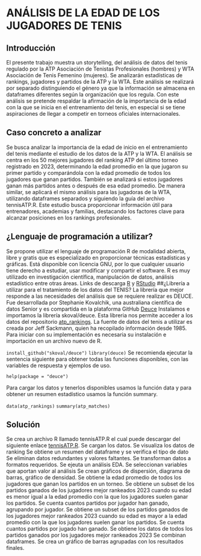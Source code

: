 # ANÁLISIS DE LA EDAD DE LOS JUGADORES DE TENIS
## Introducción
El presente trabajo muestra un storytelling, del análisis de datos del tenis regulado por la ATP Asociación de Tenistas Profesionales (hombres) y WTA Asociación de Tenis Femenino (mujeres). 
Se analizarán estadísticas de rankings, jugadores y partidos de la ATP y la WTA. Este análisis se realizará por separado distinguiendo el género ya que la información se almacena en dataframes diferentes según la organización que los regula.
Con este análisis se pretende respaldar la afirmación de la importancia de la edad con la que se inicia en el entrenamiento del tenis, en especial si se tiene aspiraciones de llegar a competir en torneos oficiales internacionales. 
## Caso concreto a analizar
Se busca analizar la importancia de la edad de inicio en el entrenamiento del tenis mediante el estudio de los datos de la ATP y la WTA. El análisis se centra en los 50 mejores jugadores del ranking ATP del último torneo registrado en 2023, determinando la edad promedio en la que jugaron su primer partido y comparándola con la edad promedio de todos los jugadores que ganan partidos. También se analizará si estos jugadores ganan más partidos antes o después de esa edad promedio.
De manera similar, se aplicará el mismo análisis para las jugadoras de la WTA, utilizando dataframes separados y siguiendo la guía del archivo tennisATP.R. Este estudio busca proporcionar información útil para entrenadores, academias y familias, destacando los factores clave para alcanzar posiciones en los rankings profesionales.
## ¿Lenguaje de programación a utilizar? 
Se propone utilizar el lenguaje de programación R de modalidad abierta, libre y gratis que es especializado en proporcionar técnicas estadísticas y gráficas. Está disponible con licencia GNU, por lo que cualquier usuario tiene derecho a estudiar, usar modificar y compartir el software. R es muy utilizado en investigación científica, manipulación de datos, análisis estadístico entre otras áreas.
Links de descarga [R](https://cran.r-project.org/bin/windows/base/) y [RStudio](https://posit.co/download/rstudio-desktop/)
##¿Librería a utilizar para el tratamiento de los datos del TENIS?
La librería que mejor responde a las necesidades del análisis que se requiere realizar es DEUCE.
Fue desarrollada por Stephanie Kovalchik, una australiana científica de datos Senior y es compartida en la plataforma GitHub [Deuce](https://github.com/skoval/deuce) 
Instalamos e importamos la librería skoval/deuce. Esta libreria nos permite acceder a los datos del repositorio [atp_rankings](https://github.com/JeffSackmann/tennis_atp). La fuente de datos del tenis a utilizar es creada por Jeff Sackmann, quien ha recopilado información desde 1985.
Para iniciar con su implementación es necesaria su instalación e importación en un archivo nuevo de R.

`install_github("skoval/deuce")`
`library(deuce)`
Se recomienda ejecutar la sentencia siguiente para obtener todas las funciones disponibles, con las variables de respuesta y ejemplos de uso.

`help(package = "deuce")`

Para cargar los datos y tenerlos disponibles usamos la función data y para obtener un resumen estadístico usamos la función summary.

`data(atp_rankings)`
`summary(atp_matches)`

## Solución 
Se crea un archivo R llamado tennisATP.R el cual puede descargar del siguiente enlace [tennisATP.R](analisis_deportivo/tennisATP.R).
Se cargan los datos.
Se visualiza los datos de ranking
Se obtiene un resumen del dataframe y se verifica el tipo de dato
Se eliminan datos redundantes y valores faltantes.
Se transforman datos a formatos requeridos.
Se ejeuta un análisis EDA.
Se seleccionan variables que aportan valor al análisis
Se crean gráficos de dispersión, diagrama de barras, gráfico de densidad.
Se obtiene la edad promedio de todos los jugadores que ganan los partidos en un torneo.
Se obtiene un subset de los partidos ganados de los jugadores mejor rankeados 2023 cuando su edad es menor igual a la edad promedio con la que los jugadores suelen ganar los partidos.
Se cuenta cuantos partidos por jugador han ganado, agrupando por jugador.
Se obtiene un subset de los partidos ganados de los jugadores mejor rankeados 2023 cuando su edad es mayor a la edad promedio con la que los jugadores suelen ganar los partidos.
Se cuenta cuantos partidos por jugado han ganado.
Se obtiene los datos de todos los partidos ganados por los jugadores mejor rankeados 2023
Se combinan dataframes.
Se crea un gráfico de barras agrupadas con los resultados finales.





